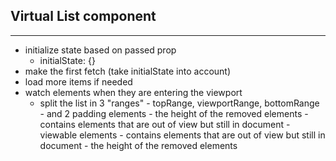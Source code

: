 ## Virtual List component

-----
- initialize state based on passed prop
  - initialState: {}
- make the first fetch (take initialState into account)
- load more items if needed
- watch elements when they are entering the viewport
  - split the list in 3 "ranges" - topRange, viewportRange, bottomRange - and 2 padding elements
    <paddingElement> - the height of the removed elements
    <topRange> - contains elements that are out of view but still in document
    <viewport> - viewable elements
    <bottomRange> - contains elements that are out of view but still in document
    <paddingElement> - the height of the removed elements
